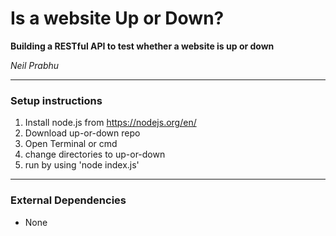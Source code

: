 # Is a website Up or Down?

**Building a RESTful API to test whether a website is up or down**

*Neil Prabhu*

***
### Setup instructions

1. Install node.js from https://nodejs.org/en/
2. Download up-or-down repo
3. Open Terminal or cmd
4. change directories to up-or-down
5. run by using 'node index.js'
***

### External Dependencies
  - None
